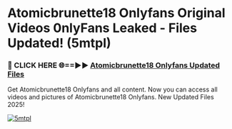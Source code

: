 # Atomicbrunette18 Onlyfans Original Videos 0nlyFans Leaked - Files Updated! (5mtpl)

<h3>🔴 CLICK HERE 🌐==►► <a href="https://tinyurl.com/ehrbuxhb" rel="nofollow">Atomicbrunette18 Onlyfans Updated Files</a></h3>

Get Atomicbrunette18 Onlyfans and all content. Now you can access all videos and pictures of Atomicbrunette18 Onlyfans. New Updated Files 2025!

[![5mtpl](https://i.imgur.com/lVYEuWS.gif)](https://tinyurl.com/ehrbuxhb)
